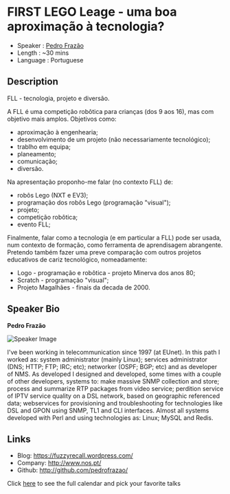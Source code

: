 FIRST LEGO Leage - uma boa aproximação à tecnologia?
========================

* Speaker   : [Pedro Frazão](https://pixels.camp/pedrofrazao)
* Length    : ~30 mins
* Language  : Portuguese

Description
-----------
FLL - tecnologia, projeto e diversão.

A FLL é uma competição robôtica para crianças (dos 9 aos 16), mas com objetivo mais amplos.
Objetivos como:
- aproximação à engenhearia;
- desenvolvimento de um projeto (não necessariamente tecnológico);
- trablho em equipa;
- planeamento;
- comunicação;
- diversão.

Na apresentação proponho-me falar (no contexto FLL) de:
- robôs Lego (NXT e EV3);
- programação dos robôs Lego (programação "visual");
- projeto;
- competição robôtica;
- evento FLL;

Finalmente, falar como a tecnologia (e em particular a FLL) pode ser usada, num contexto de formação, como ferramenta de aprendisagem abrangente. Pretendo também fazer uma preve comparação com outros projetos educativos de cariz tecnológico, nomeadamente:
- Logo - programação e robôtica - projeto Minerva dos anos 80;
- Scratch - programação "visual";
- Projeto Magalhães - finais da decada de 2000.


Speaker Bio
-----------

**Pedro Frazão**

![Speaker Image](https://avatars3.githubusercontent.com/u/603718?v=4&s=460)

I've been working in telecommunication since 1997 (at EUnet). In this
path I worked as: system administrator (mainly Linux); services
administrator (DNS; HTTP; FTP; IRC; etc); networker (OSPF; BGP; etc)
and as developer of NMS. As developed I designed and developed, some
times with a couple of other developers, systems to: make massive SNMP
collection and store; process and summarize RTP packages from video
service; perdition service of IPTV service quality on a DSL network,
based on geographic referenced data; webservices for provisioning and
troubleshooting for technologies like DSL and GPON using SNMP, TL1 and
CLI interfaces. Almost all systems developed with Perl and using
technologies as: Linux; MySQL and Redis.


Links
-----

* Blog: https://fuzzyrecall.wordpress.com/
* Company: http://www.nos.pt/
* Github: http://github.com/pedrofrazao/

Click [here][1] to see the full calendar and pick your favorite talks

[1]: https://pixels.camp/schedule/
